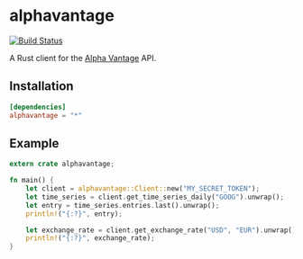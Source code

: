 alphavantage
============

[![Build Status](https://travis-ci.org/asmarques/alphavantage.svg)](https://travis-ci.org/asmarques/alphavantage)

A Rust client for the [Alpha Vantage](https://www.alphavantage.co) API.

## Installation

```toml
[dependencies]
alphavantage = "*"
````

## Example

```rust
extern crate alphavantage;

fn main() {
    let client = alphavantage::Client::new("MY_SECRET_TOKEN");
    let time_series = client.get_time_series_daily("GOOG").unwrap();
    let entry = time_series.entries.last().unwrap();
    println!("{:?}", entry);

    let exchange_rate = client.get_exchange_rate("USD", "EUR").unwrap();
    println!("{:?}", exchange_rate);
}
```

